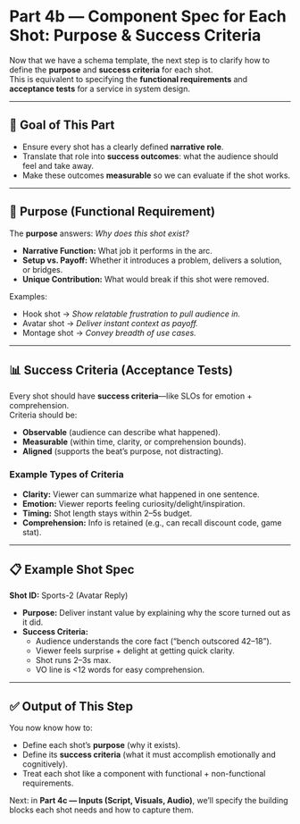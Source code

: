 # Part 4b — Component Spec for Each Shot: Purpose & Success Criteria

Now that we have a schema template, the next step is to clarify how to define the **purpose** and **success criteria** for each shot.  
This is equivalent to specifying the **functional requirements** and **acceptance tests** for a service in system design.

---

## 🎯 Goal of This Part
- Ensure every shot has a clearly defined **narrative role**.  
- Translate that role into **success outcomes**: what the audience should feel and take away.  
- Make these outcomes **measurable** so we can evaluate if the shot works.

---

## 🧩 Purpose (Functional Requirement)
The **purpose** answers: *Why does this shot exist?*  

- **Narrative Function:** What job it performs in the arc.  
- **Setup vs. Payoff:** Whether it introduces a problem, delivers a solution, or bridges.  
- **Unique Contribution:** What would break if this shot were removed.  

Examples:  
- Hook shot → *Show relatable frustration to pull audience in.*  
- Avatar shot → *Deliver instant context as payoff.*  
- Montage shot → *Convey breadth of use cases.*  

---

## 📊 Success Criteria (Acceptance Tests)
Every shot should have **success criteria**—like SLOs for emotion + comprehension.  
Criteria should be:
- **Observable** (audience can describe what happened).  
- **Measurable** (within time, clarity, or comprehension bounds).  
- **Aligned** (supports the beat’s purpose, not distracting).  

### Example Types of Criteria
- **Clarity:** Viewer can summarize what happened in one sentence.  
- **Emotion:** Viewer reports feeling curiosity/delight/inspiration.  
- **Timing:** Shot length stays within 2–5s budget.  
- **Comprehension:** Info is retained (e.g., can recall discount code, game stat).  

---

## 📋 Example Shot Spec

**Shot ID:** Sports-2 (Avatar Reply)  
- **Purpose:** Deliver instant value by explaining why the score turned out as it did.  
- **Success Criteria:**  
  - Audience understands the core fact (“bench outscored 42–18”).  
  - Viewer feels surprise + delight at getting quick clarity.  
  - Shot runs 2–3s max.  
  - VO line is <12 words for easy comprehension.  

---

## ✅ Output of This Step
You now know how to:
- Define each shot’s **purpose** (why it exists).  
- Define its **success criteria** (what it must accomplish emotionally and cognitively).  
- Treat each shot like a component with functional + non-functional requirements.  

Next: in **Part 4c — Inputs (Script, Visuals, Audio)**, we’ll specify the building blocks each shot needs and how to capture them.
